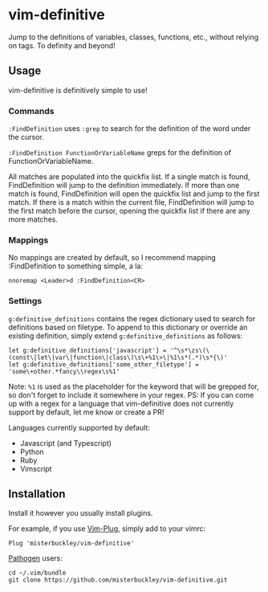 # vim-definitive

Jump to the definitions of variables, classes, functions, etc., without relying on tags. To definity and beyond!

## Usage

vim-definitive is definitively simple to use!

### Commands

`:FindDefinition` uses `:grep` to search for the definition of the word under the cursor.

`:FindDefinition FunctionOrVariableName` greps for the definition of FunctionOrVariableName.

All matches are populated into the quickfix list. If a single match is found, FindDefinition will jump to the definition immediately. If more than one match is found, FindDefinition will open the quickfix list and jump to the first match. If there is a match within the current file, FindDefinition will jump to the first match before the cursor, opening the quickfix list if there are any more matches.

### Mappings

No mappings are created by default, so I recommend mapping :FindDefinition to something simple, a la:

    nnoremap <Leader>d :FindDefinition<CR>

### Settings

`g:definitive_definitions` contains the regex dictionary used to search for definitions based on filetype. To append to this dictionary or override an existing definition, simply extend `g:definitive_definitions` as follows:

    let g:definitive_definitions['javascript'] = '^\s*\zs\(\(const\|let\|var\|function\|class\)\s\+%1\>\|%1\s*(.*)\s*{\)'
    let g:definitive_definitions['some_other_filetype'] = 'some\+other.*fancy\\regex\s%1'

Note: `%1` is used as the placeholder for the keyword that will be grepped for, so don't forget to include it somewhere in your regex. PS: If you can come up with a regex for a language that vim-definitive does not currently support by default, let me know or create a PR!

Languages currently supported by default:
- Javascript (and Typescript)
- Python
- Ruby
- Vimscript

## Installation

Install it however you usually install plugins.

For example, if you use [Vim-Plug](https://github.com/junegunn/vim-plug), simply add to your vimrc:

    Plug 'misterbuckley/vim-definitive'

[Pathogen](https://github.com/tpope/vim-pathogen) users:

    cd ~/.vim/bundle
    git clone https://github.com/misterbuckley/vim-definitive.git
